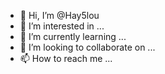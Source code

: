 - 👋 Hi, I’m @Hay5lou
- 👀 I’m interested in ...
- 🌱 I’m currently learning ...
- 💞️ I’m looking to collaborate on ...
- 📫 How to reach me ...

<!---
Hay5lou/Hay5lou is a ✨ special ✨ repository because its `README.md` (this file) appears on your GitHub profile.
You can click the Preview link to take a look at your changes.
--->
